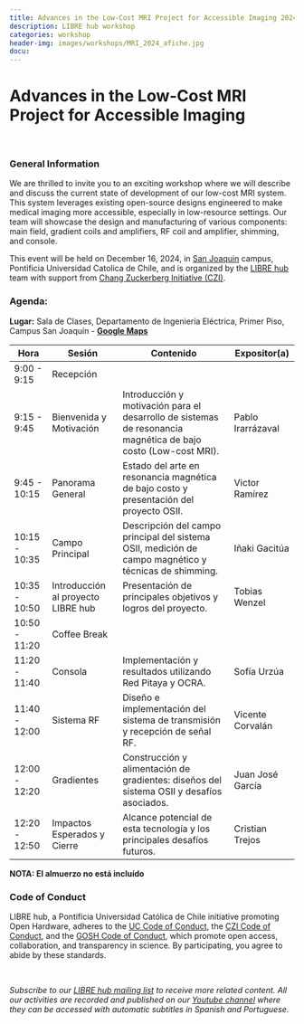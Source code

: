 ```yaml
---
title: Advances in the Low-Cost MRI Project for Accessible Imaging 2024
description: LIBRE hub workshop
categories: workshop
header-img: images/workshops/MRI_2024_afiche.jpg
docu:
---
```


# Advances in the Low-Cost MRI Project for Accessible Imaging

<br>

### General Information

We are thrilled to invite you to an exciting workshop where we will describe and discuss the current state of development of our low-cost MRI system. This system leverages existing open-source designs engineered to make medical imaging more accessible, especially in low-resource settings. Our team will showcase the design and manufacturing of various components: main field, gradient coils and amplifiers, RF coil and amplifier, shimming, and console.

This event will be held on December 16, 2024, in [San Joaquin](https://www.uc.cl/universidad/nuestros-campus/san-joaquin/) campus, Pontificia Universidad Catolica de Chile, and is organized by the [LIBRE hub](https://librehub.github.io/people/) team with support from [Chang Zuckerberg Initiative (CZI)](https://chanzuckerberg.com/).

### Agenda:

**Lugar:** Sala de Clases, Departamento de Ingeniería Eléctrica, Primer Piso, Campus San Joaquín - **[Google Maps](https://maps.app.goo.gl/6tEQac63fs5Y9hqW9)**

| Hora         | Sesión                                        | Contenido                                                       | Expositor(a)  |
|--------------|-----------------------------------------------|-----------------------------------------------------------------|---------------|
| 9:00 - 9:15  | Recepción                                     |                                                                 |               |
| 9:15 - 9:45  | Bienvenida y Motivación                       | Introducción y motivación para el desarrollo de sistemas de resonancia magnética de bajo costo (Low-cost MRI).| Pablo Irarrázaval |
| 9:45 - 10:15 | Panorama General                              | Estado del arte en resonancia magnética de bajo costo y presentación del proyecto OSII.| Victor Ramírez |
| 10:15 - 10:35| Campo Principal                               | Descripción del campo principal del sistema OSII, medición de campo magnético y técnicas de shimming.| Iñaki Gacitúa |
| 10:35 - 10:50| Introducción al proyecto LIBRE hub            | Presentación de principales objetivos y logros del proyecto.    | Tobias Wenzel |
| 10:50 - 11:20| Coffee Break                                  |                                                                     |
| 11:20 - 11:40| Consola                                       | Implementación y resultados utilizando Red Pitaya y OCRA.| Sofía Urzúa |
| 11:40 - 12:00| Sistema RF                                    | Diseño e implementación del sistema de transmisión y recepción de señal RF.| Vicente Corvalán |
| 12:00 - 12:20| Gradientes                                    | Construcción y alimentación de gradientes: diseños del sistema OSII y desafíos asociados.| Juan José García |
| 12:20 - 12:50| Impactos Esperados y Cierre                   | Alcance potencial de esta tecnología y los principales desafíos futuros.| Cristian Trejos |

**NOTA: El almuerzo no está incluído**

### Code of Conduct

LIBRE hub, a Pontificia Universidad Católica de Chile initiative promoting Open Hardware, adheres to the [UC Code of Conduct](https://www.uc.cl/codigo-de-honor/), the [CZI Code of Conduct](https://chanzuckerberg.github.io/open-science/CODE_OF_CONDUCT.html), and the [GOSH Code of Conduct](https://openhardware.science/gosh-2017/gosh-code-of-conduct/), which promote open access, collaboration, and transparency in science. By participating, you agree to abide by these standards.

<br>

*Subscribe to our [LIBRE hub mailing list](https://mailchi.mp/2efa11be3d6b/libre_hub) to receive more related content. All our activities are recorded and published on our [Youtube channel](https://www.youtube.com/channel/UCKaffupDA8KKrDE0rd668Xw) where they can be accessed with automatic subtitles in Spanish and Portuguese.*

<!--
Please register using this form:

<iframe src="https://docs.google.com/forms/d/e/1FAIpQLScYfUAg5NAJ86AedKOM3JRCp7BENNRDP6wAglx0wFJ5O3biLQ/viewform?usp=sf_link" width="640" height="3184" frameborder="0" marginheight="0" marginwidth="0">Loading…</iframe>
-->
